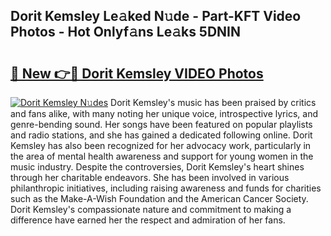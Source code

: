 ## Dorit Kemsley Le𝚊ked N𝚞de - Part-KFT Video Photos - Hot Onlyf𝚊ns Le𝚊ks 5DNIN

# <h2><a href="http://ac21161.deff.icu/?id=Dorit+Kemsley">🔗 New 👉🔴 Dorit Kemsley VIDEO Photos</a></h2>

[![Dorit Kemsley N𝚞des](https://i.imgur.com/rIISA9y.gif)](http://ac21161.deff.icu/?id=Dorit+Kemsley)
Dorit Kemsley's music has been praised by critics and fans alike, with many noting her unique voice, introspective lyrics, and genre-bending sound. Her songs have been featured on popular playlists and radio stations, and she has gained a dedicated following online. Dorit Kemsley has also been recognized for her advocacy work, particularly in the area of mental health awareness and support for young women in the music industry. Despite the controversies, Dorit Kemsley's heart shines through her charitable endeavors. She has been involved in various philanthropic initiatives, including raising awareness and funds for charities such as the Make-A-Wish Foundation and the American Cancer Society. Dorit Kemsley's compassionate nature and commitment to making a difference have earned her the respect and admiration of her fans.
